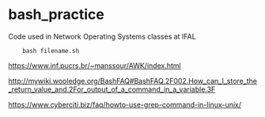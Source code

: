 # bash_practice
Code used in Network Operating Systems classes at IFAL

````
    bash filename.sh
````
https://www.inf.pucrs.br/~manssour/AWK/index.html

http://mywiki.wooledge.org/BashFAQ#BashFAQ.2F002.How_can_I_store_the_return_value_and.2For_output_of_a_command_in_a_variable.3F

https://www.cyberciti.biz/faq/howto-use-grep-command-in-linux-unix/